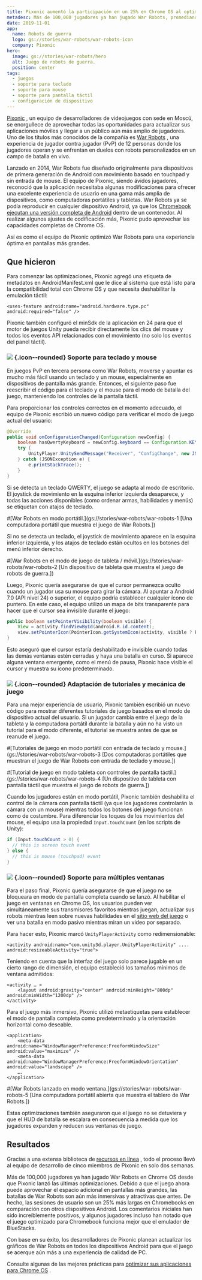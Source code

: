 ```yaml
---
title: Pixonic aumentó la participación en un 25% en Chrome OS al optimizar para pantallas grandes
metadesc: Más de 100,000 jugadores ya han jugado War Robots, promediando sesiones más largas en Chromebooks comparado con otros dispositivos Android, gracias a solo dos semanas de un equipo de 5 miembros.
date: 2019-11-01
app:
  name: Robots de guerra
  logo: gs://stories/war-robots/war-robots-icon
  company: Pixonic
hero:
  image: gs://stories/war-robots/hero
  alt: Juego de robots de guerra.
  position: center
tags:
  - juegos
  - soporte para teclado
  - soporte para mouse
  - soporte para pantalla táctil
  - configuración de dispositivo
---
```


[Pixonic](https://play.google.com/store/apps/details?id=com.pixonic.wwr) , un equipo de desarrolladores de videojuegos con sede en Moscú, se enorgullece de aprovechar todas las oportunidades para actualizar sus aplicaciones móviles y llegar a un público aún más amplio de jugadores. Uno de los títulos más conocidos de la compañía es [War Robots](https://play.google.com/store/apps/details?id=com.pixonic.wwr&hl=en_US) , una experiencia de jugador contra jugador (PvP) de 12 personas donde los jugadores operan y se enfrentan en duelos con robots personalizados en un campo de batalla en vivo.

Lanzado en 2014, War Robots fue diseñado originalmente para dispositivos de primera generación de Android con movimiento basado en touchpad y sin entrada de mouse. El equipo de Pixonic, siendo ávidos jugadores, reconoció que la aplicación necesitaba algunas modificaciones para ofrecer una excelente experiencia de usuario en una gama más amplia de dispositivos, como computadoras portátiles y tabletas. War Robots ya se podía reproducir en cualquier dispositivo Android, ya que los [Chromebook ejecutan una versión completa de Android](/{{locale.code}}/posts/expand-your-app-beyond-mobile-to-reach) dentro de un contenedor. Al realizar algunos ajustes de codificación más, Pixonic pudo aprovechar las capacidades completas de Chrome OS.

Así es como el equipo de Pixonic optimizó War Robots para una experiencia óptima en pantallas más grandes.

## Que hicieron

Para comenzar las optimizaciones, Pixonic agregó una etiqueta de metadatos en AndroidManifest.xml que le dice al sistema que está listo para la compatibilidad total con Chrome OS y que necesita deshabilitar la emulación táctil:

```markup
<uses-feature android:name="android.hardware.type.pc" android:required="false" />
```

Pixonic también configuró el minSdk de la aplicación en 24 para que el motor de juegos Unity pueda recibir directamente los clics del mouse y todos los eventos API relacionados con el movimiento (no solo los eventos del panel táctil).

### ![](/images/icons/keyboard.png) {.icon--rounded} Soporte para teclado y mouse

En juegos PvP en tercera persona como War Robots, moverse y apuntar es mucho más fácil usando un teclado y un mouse, especialmente en dispositivos de pantalla más grande. Entonces, el siguiente paso fue reescribir el código para el teclado y el mouse para el modo de batalla del juego, manteniendo los controles de la pantalla táctil.

Para proporcionar los controles correctos en el momento adecuado, el equipo de Pixonic escribió un nuevo código para verificar el modo de juego actual del usuario:

```java
@Override
public void onConfigurationChanged(Configuration newConfig) {
    boolean hasQwertyKeyboard = newConfig.keyboard == Configuration.KEYBOARD_QWERTY && newConfig.hardKeyboardHidden == Configuration.HARDKEYBOARDHIDDEN_NO;
    try {
        UnityPlayer.UnitySendMessage("Receiver", "ConfigChange", new JSONObject().put("keyboard", hasQwertyKeyboard).toString());
    } catch (JSONException e) {
        e.printStackTrace();
    }
}
```

Si se detecta un teclado QWERTY, el juego se adapta al modo de escritorio. El joystick de movimiento en la esquina inferior izquierda desaparece, y todas las acciones disponibles (como ordenar armas, habilidades y menús) se etiquetan con atajos de teclado.

#[War Robots en modo portátil.](gs://stories/war-robots/war-robots-1 [Una computadora portátil que muestra el juego de War Robots.])

Si no se detecta un teclado, el joystick de movimiento aparece en la esquina inferior izquierda, y los atajos de teclado están ocultos en los botones del menú inferior derecho.

#[War Robots en el modo de juego de tableta / móvil.](gs://stories/war-robots/war-robots-2 [Un dispositivo de tableta que muestra el juego de robots de guerra.])

Luego, Pixonic quería asegurarse de que el cursor permanezca oculto cuando un jugador usa su mouse para girar la cámara. Al apuntar a Android 7.0 (API nivel 24) o superior, el equipo podría establecer cualquier ícono de puntero. En este caso, el equipo utilizó un mapa de bits transparente para hacer que el cursor sea invisible durante el juego:

```java
public boolean setPointerVisibility(boolean visible) {
    View = activity.findViewById(android.R.id.content);
    view.setPointerIcon(PointerIcon.getSystemIcon(activity, visible ? PointerIcon.TYPE_DEFAULT : PointerIcon.TYPE_NULL));
}
```

Esto aseguró que el cursor estaría deshabilitado e invisible cuando todas las demás ventanas estén cerradas y haya una batalla en curso. Si aparece alguna ventana emergente, como el menú de pausa, Pixonic hace visible el cursor y muestra su icono predeterminado.

### ![](/images/icons/videogame.png) {.icon--rounded} Adaptación de tutoriales y mecánica de juego

Para una mejor experiencia de usuario, Pixonic también escribió un nuevo código para mostrar diferentes tutoriales de juego basados en el modo de dispositivo actual del usuario. Si un jugador cambia entre el juego de la tableta y la computadora portátil durante la batalla y aún no ha visto un tutorial para el modo diferente, el tutorial se muestra antes de que se reanude el juego.

#[Tutoriales de juego en modo portátil con entrada de teclado y mouse.](gs://stories/war-robots/war-robots-3 [Dos computadoras portátiles que muestran el juego de War Robots con entrada de teclado y mouse.])

#[Tutorial de juego en modo tableta con controles de pantalla táctil.] (gs://stories/war-robots/war-robots-4 [Un dispositivo de tableta con pantalla táctil que muestra el juego de robots de guerra.])

Cuando los jugadores están en modo portátil, Pixonic también deshabilita el control de la cámara con pantalla táctil (ya que los jugadores controlarán la cámara con un mouse) mientras todos los botones del juego funcionan como de costumbre. Para diferenciar los toques de los movimientos del mouse, el equipo usa la propiedad `Input.touchCount` (en los scripts de Unity):

```java
if (Input.touchCount > 0) {
  // this is screen touch event
} else {
  // this is mouse (touchpad) event
}
```

### ![](/images/icons/dynamic_feed.png) {.icon--rounded} Soporte para múltiples ventanas

Para el paso final, Pixonic quería asegurarse de que el juego no se bloqueara en modo de pantalla completa cuando se lanzó. Al habilitar el juego en ventanas en Chrome OS, los usuarios pueden ver simultáneamente sus transmisores favoritos mientras juegan, actualizar sus robots mientras leen sobre nuevas habilidades en el [sitio web del juego](https://warrobots.com/) o ver una batalla en modo pasivo mientras miran un video por separado.

Para hacer esto, Pixonic marcó `UnityPlayerActivity` como redimensionable:

```markup
<activity android:name="com.unity3d.player.UnityPlayerActivity" ....
android:resizeableActivity="true">
```

Teniendo en cuenta que la interfaz del juego solo parece jugable en un cierto rango de dimensión, el equipo estableció los tamaños mínimos de ventana admitidos:

```markup
<activity … >
    <layout android:gravity="center" android:minHeight="800dp" android:minWidth="1200dp" />
</activity>
```

Para el juego más inmersivo, Pixonic utilizó metaetiquetas para establecer el modo de pantalla completa como predeterminado y la orientación horizontal como deseable.

```markup
<application>
    <meta-data android:name="WindowManagerPreference:FreeformWindowSize" android:value="maximize" />
    <meta-data android:name="WindowManagerPreference:FreeformWindowOrientation" android:value="landscape" />
    ….
</application>
```

#[War Robots lanzado en modo ventana.](gs://stories/war-robots/war-robots-5 [Una computadora portátil abierta que muestra el tablero de War Robots.])

Estas optimizaciones también aseguraron que el juego no se detuviera y que el HUD de batalla se escalara en consecuencia a medida que los jugadores expanden y reducen sus ventanas de juego.

## Resultados

Gracias a una extensa biblioteca de [recursos en línea](/{{locale.code}}/android/) , todo el proceso llevó al equipo de desarrollo de cinco miembros de Pixonic en solo dos semanas.

Más de 100,000 jugadores ya han jugado War Robots en Chrome OS desde que Pixonic lanzó las últimas optimizaciones. Debido a que el juego ahora puede aprovechar el espacio adicional en pantallas más grandes, las batallas de War Robots son aún más inmersivas y atractivas que antes. De hecho, las sesiones de usuario son un 25% más largas en Chromebooks en comparación con otros dispositivos Android. Los comentarios iniciales han sido increíblemente positivos, y algunos jugadores incluso han notado que el juego optimizado para Chromebook funciona mejor que el emulador de BlueStacks.

Con base en su éxito, los desarrolladores de Pixonic planean actualizar los gráficos de War Robots en todos los dispositivos Android para que el juego se acerque aún más a una experiencia de calidad de PC.

Consulte algunas de las mejores prácticas para [optimizar sus aplicaciones para Chrome OS](/{{locale.code}}/android/optimizing) .
